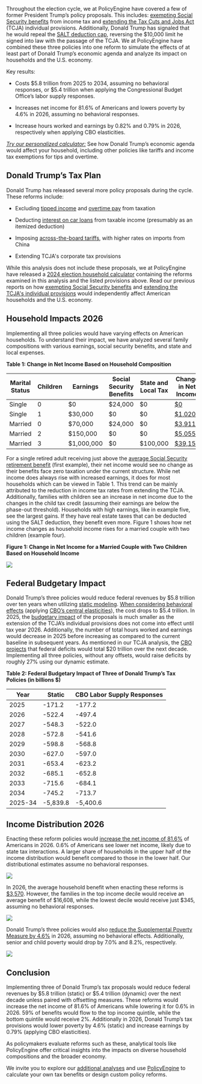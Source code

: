 Throughout the election cycle, we at PolicyEngine have covered a few of former President Trump’s policy proposals. This includes: [exempting Social Security benefits](https://policyengine.org/us/research/social-security-tax-exemption#user-content-fn-trust-fund-split) from income tax and [extending the Tax Cuts and Jobs Act](https://policyengine.org/us/research/tcja-extension) (TCJA) individual provisions. Additionally, Donald Trump has signaled that he would repeal the [SALT deduction cap](https://www.cnn.com/2024/09/17/politics/donald-trump-salt-tax/index.html), reversing the $10,000 limit he signed into law with the passage of the TCJA. We at PolicyEngine have combined these three policies into one reform to simulate the effects of at least part of Donald Trump’s economic agenda and analyze its impact on households and the U.S. economy.

Key results:

- Costs $5.8 trillion from 2025 to 2034, assuming no behavioral responses, or $5.4 trillion when applying the Congressional Budget Office’s labor supply responses.

- Increases net income for 81.6% of Americans and lowers poverty by 4.6% in 2026, assuming no behavioral responses.

- Increase hours worked and earnings by 0.82% and 0.79% in 2026, respectively when applying CBO elasticities.

[_Try our personalized calculator:_](https://policyengine.org/us/2024-election-calculator) See how Donald Trump’s economic agenda would affect your household, including other policies like tariffs and income tax exemptions for tips and overtime.

## Donald Trump’s Tax Plan

Donald Trump has released several more policy proposals during the cycle. These reforms include:

- Excluding [tipped income](https://www.youtube.com/watch?v=9J0fUTiJLVc&t=1920s) and [overtime pay](https://www.cnn.com/2024/09/12/politics/trump-overtime-pay-taxes/index.html) from taxation

- Deducting [interest on car loans](https://www.cnbc.com/2024/10/14/trump-wants-to-make-auto-loan-interest-tax-deductible-heres-who-benefits.html) from taxable income (presumably as an itemized deduction)

- Imposing [across-the-board tariffs](https://www.pbs.org/newshour/economy/trump-favors-huge-new-tariffs-how-do-they-work), with higher rates on imports from China

- Extending TCJA's corporate tax provisions

While this analysis does not include these proposals, we at PolicyEngine have released a [2024 election household calculator](https://policyengine.org/us/2024-election-calculator) containing the reforms examined in this analysis and the listed provisions above. Read our previous reports on how [exempting Social Security benefits](https://policyengine.org/us/research/social-security-tax-exemption) and [extending the TCJA's individual provisions](https://policyengine.org/us/research/tcja-extension) would independently affect American households and the U.S. economy.

## Household Impacts 2026

Implementing all three policies would have varying effects on American households. To understand their impact, we have analyzed several family compositions with various earnings, social security benefits, and state and local expenses.

**Table 1: Change in Net Income Based on Household Composition**

| Marital Status | Children | Earnings   | Social Security Benefits | State and Local Tax | Change in Net Income                                                                                                                                        |
| -------------- | -------- | ---------- | ------------------------ | ------------------- | ----------------------------------------------------------------------------------------------------------------------------------------------------------- |
| Single         | 0        | $0         | $24,000                  | $0                  | [$0](https://policyengine.org/us/household?focus=householdOutput.netIncome&reform=69665&region=enhanced_us&timePeriod=2026&baseline=2&household=49220)      |
| Single         | 1        | $30,000    | $0                       | $0                  | [$1,020](https://policyengine.org/us/household?focus=householdOutput.netIncome&reform=69665&region=enhanced_us&timePeriod=2026&baseline=2&household=49231)  |
| Married        | 0        | $70,000    | $24,000                  | $0                  | [$3,911](https://policyengine.org/us/household?focus=householdOutput.netIncome&reform=69665&region=enhanced_us&timePeriod=2026&baseline=2&household=49225)  |
| Married        | 2        | $150,000   | $0                       | $0                  | [$5,055](https://policyengine.org/us/household?focus=householdOutput.netIncome&reform=69665&region=enhanced_us&timePeriod=2026&baseline=2&household=49234)  |
| Married        | 3        | $1,000,000 | $0                       | $100,000            | [$39,158](https://policyengine.org/us/household?focus=householdOutput.netIncome&reform=69665&region=enhanced_us&timePeriod=2026&baseline=2&household=49239) |

For a single retired adult receiving just above the [average Social Security retirement benefit](https://faq.ssa.gov/en-us/Topic/article/KA-01903#:~:text=Views:,most%20convenient%20way%20to%20apply.) (first example), their net income would see no change as their benefits face zero taxation under the current structure. While net income does always rise with increased earnings, it does for most households which can be viewed in Table 1. This trend can be mainly attributed to the reduction in income tax rates from extending the TCJA. Additionally, families with children see an increase in net income due to the changes in the child tax credit (assuming their earnings are below the phase-out threshold). Households with high earnings, like in example five, see the largest gains. If they have real estate taxes that can be deducted using the SALT deduction, they benefit even more. Figure 1 shows how net income changes as household income rises for a married couple with two children (example four).

**Figure 1: Change in Net Income for a Married Couple with Two Children Based on Household Income**

![](https://cdn-images-1.medium.com/max/2000/0*-tv04W6Sakp0seYs)

## Federal Budgetary Impact

Donald Trump’s three policies would reduce federal revenues by $5.8 trillion over ten years when utilizing [static modeling](https://policyengine.org/us/policy?focus=policyOutput.policyBreakdown&reform=69665&region=enhanced_us&timePeriod=2025&baseline=2). [When considering behavioral effects](https://policyengine.org/us/policy?focus=policyOutput.policyBreakdown&reform=69666&region=enhanced_us&timePeriod=2025&baseline=2) (applying [CBO’s central elasticities](https://www.cbo.gov/sites/default/files/112th-congress-2011-2012/reports/43674-laborsupplyfiscalpolicy.pdf#page=4)), the cost drops to $5.4 trillion. In 2025, the [budgetary impact](https://policyengine.org/us/policy?focus=policyOutput.budgetaryImpact.overall&reform=69665&region=enhanced_us&timePeriod=2025&baseline=2&household=49239) of the proposals is much smaller as the extension of the TCJA’s individual provisions does not come into effect until tax year 2026. Additionally, the number of total hours worked and earnings would decrease in 2025 before increasing as compared to the current baseline in subsequent years. As mentioned in our TCJA analysis, the [CBO projects](https://www.cbo.gov/publication/59710) that federal deficits would total $20 trillion over the next decade. Implementing all three policies, without any offsets, would raise deficits by roughly 27% using our dynamic estimate.

**Table 2: Federal Budgetary Impact of Three of Donald Trump’s Tax Policies (in billions $)**

| Year    | Static   | CBO Labor Supply Responses |
| ------- | -------- | -------------------------- |
| 2025    | -171.2   | -177.2                     |
| 2026    | -522.4   | -497.4                     |
| 2027    | -548.3   | -522.0                     |
| 2028    | -572.8   | -541.6                     |
| 2029    | -598.8   | -568.8                     |
| 2030    | -627.0   | -597.0                     |
| 2031    | -653.4   | -623.2                     |
| 2032    | -685.1   | -652.8                     |
| 2033    | -715.6   | -684.1                     |
| 2034    | -745.2   | -713.7                     |
| 2025-34 | -5,839.8 | -5,400.6                   |

## Income Distribution 2026

Enacting these reform policies would [increase the net income of 81.6%](https://policyengine.org/us/policy?focus=policyOutput.winnersAndLosers.incomeDecile&reform=69665&region=enhanced_us&timePeriod=2026&baseline=2&household=49239) of Americans in 2026. 0.6% of Americans see lower net income, likely due to state tax interactions. A larger share of households in the upper half of the income distribution would benefit compared to those in the lower half. Our distributional estimates assume no behavioral responses.

![](https://cdn-images-1.medium.com/max/2000/0*0PnM-e-gieyUTSW1)

In 2026, the average household benefit when enacting these reforms is [$3,570](https://policyengine.org/us/policy?focus=policyOutput.distributionalImpact.incomeDecile.average&reform=69665&region=enhanced_us&timePeriod=2026&baseline=2&household=49239). However, the families in the top income decile would receive an average benefit of $16,608, while the lowest decile would receive just $345, assuming no behavioral responses.

![](https://cdn-images-1.medium.com/max/2000/0*9BPsZ7C5woD91CYq)

Donald Trump’s three policies would also [reduce the Supplemental Poverty Measure by 4.6%](https://policyengine.org/us/policy?focus=policyOutput.povertyImpact.regular.byAge&reform=69665&region=enhanced_us&timePeriod=2026&baseline=2&household=49239) in 2026, assuming no behavioral effects. Additionally, senior and child poverty would drop by 7.0% and 8.2%, respectively.

![](https://cdn-images-1.medium.com/max/2000/0*DMAUDgM1BG7e3wv9)

## Conclusion

Implementing three of Donald Trump’s tax proposals would reduce federal revenues by $5.8 trillion (static) or $5.4 trillion (dynamic) over the next decade unless paired with offsetting measures. These reforms would increase the net income of 81.6% of Americans while lowering it for 0.6% in 2026. 59% of benefits would flow to the top income quintile, while the bottom quintile would receive 2%. Additionally in 2026, Donald Trump’s tax provisions would lower poverty by 4.6% (static) and increase earnings by 0.79% (applying CBO elasticities).

As policymakers evaluate reforms such as these, analytical tools like PolicyEngine offer critical insights into the impacts on diverse household compositions and the broader economy.

We invite you to explore our [additional analyses](https://policyengine.org/us/research) and use [PolicyEngine](https://policyengine.org/us) to calculate your own tax benefits or design custom policy reforms.
